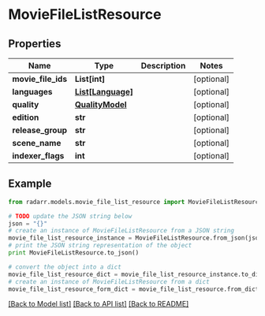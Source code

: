 # MovieFileListResource


## Properties
Name | Type | Description | Notes
------------ | ------------- | ------------- | -------------
**movie_file_ids** | **List[int]** |  | [optional] 
**languages** | [**List[Language]**](Language.md) |  | [optional] 
**quality** | [**QualityModel**](QualityModel.md) |  | [optional] 
**edition** | **str** |  | [optional] 
**release_group** | **str** |  | [optional] 
**scene_name** | **str** |  | [optional] 
**indexer_flags** | **int** |  | [optional] 

## Example

```python
from radarr.models.movie_file_list_resource import MovieFileListResource

# TODO update the JSON string below
json = "{}"
# create an instance of MovieFileListResource from a JSON string
movie_file_list_resource_instance = MovieFileListResource.from_json(json)
# print the JSON string representation of the object
print MovieFileListResource.to_json()

# convert the object into a dict
movie_file_list_resource_dict = movie_file_list_resource_instance.to_dict()
# create an instance of MovieFileListResource from a dict
movie_file_list_resource_form_dict = movie_file_list_resource.from_dict(movie_file_list_resource_dict)
```
[[Back to Model list]](../README.md#documentation-for-models) [[Back to API list]](../README.md#documentation-for-api-endpoints) [[Back to README]](../README.md)


